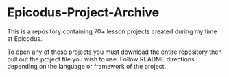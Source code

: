 # Epicodus-Project-Archive
This is a repository containing 70+ lesson projects created during my time at Epicodus. 

To open any of these projects you must download the entire repository then pull out the project file you wish to use. 
Follow README directions depending on the language or framework of the project. 
